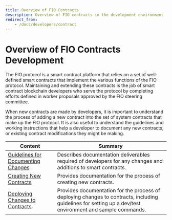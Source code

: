 ```yaml
---
title: Overview of FIO Contracts
description: Overview of FIO contracts in the development environment
redirect_from:
    - /docs/developers/contract
---
```


# Overview of FIO Contracts Development
 The FIO protocol is a smart contract platform that relies on a set of well-defined smart contracts that implement the various functions of the FIO protocol. Maintaining and extending these contracts is the job of smart contract blockchain developers who serve the protocol by completing efforts defined in worker proposals approved by the FIO steering committee.
 
 When new contracts are made by developers, it is important to understand the process of adding a new contract into the set of system contracts that make up the FIO protocol. It is also useful to understand the guidelines and working instructions that help a developer to document any new contracts, or existing contract modifications they might be making.


|Content|Summary|
|---|---|
|[Guidelines for Documenting Changes]({{site.baseurl}}/docs/developers/contract-documenting) |Describes documentation deliverables required of developers for any changes and additions to smart contracts.|
|[Creating New Contracts]({{site.baseurl}}/docs/developers/contract-newcontracts)|Provides documentation for the process of creating new contracts.|
|[Deploying Changes to Contracts]({{site.baseurl}}/docs/developers/contract-deploying)|Provides documentation for the process of deploying changes to contracts, including guidelines for setting up a dev/test environment and sample commands. |
